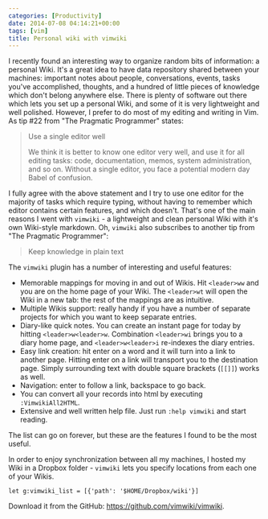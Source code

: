 ```yaml
---
categories: [Productivity]
date: 2014-07-08 04:14:21+00:00
tags: [vim]
title: Personal wiki with vimwiki
---
```


I recently found an interesting way to organize random bits of information: a
personal Wiki. It's a great idea to have data repository shared between your
machines: important notes about people, conversations, events, tasks you've
accomplished, thoughts, and a hundred of little pieces of knowledge which don't
belong anywhere else. There is plenty of software out there which lets you set
up a personal Wiki, and some of it is very lightweight and well polished.
However, I prefer to do most of my editing and writing in Vim. As tip #22 from
"The Pragmatic Programmer" states:

  > Use a single editor well
  >
  > We think it is better to know one editor very well, and use it for all
  > editing tasks: code, documentation, memos, system administration, and so
  > on. Without a single editor, you face a potential modern day Babel of
  > confusion.

I fully agree with the above statement and I try to use one editor for the
majority of tasks which require typing, without having to remember which editor
contains certain features, and which doesn't. That's one of the main reasons I
went with `vimwiki` - a lightweight and clean personal Wiki with it's own
Wiki-style markdown. Oh, `vimwiki` also subscribes to another tip from "The
Pragmatic Programmer":

  > Keep knowledge in plain text

The `vimwiki` plugin has a number of interesting and useful features:

  * Memorable mappings for moving in and out of Wikis. Hit `<leader>ww` and you
    are on the home page of your Wiki. The `<leader>wt` will open the Wiki in a
    new tab: the rest of the mappings are as intuitive.
  * Multiple Wikis support: really handy if you have a number of separate
    projects for which you want to keep separate entries.
  * Diary-like quick notes. You can create an instant page for today by hitting
    `<leader>w<leader>w`. Combination `<leader>wi` brings you to a diary home
    page, and `<leader>w<leader>i` re-indexes the diary entries.
  * Easy link creation: hit enter on a word and it will turn into a link to
    another page. Hitting enter on a link will transport you to the destination
    page. Simply surrounding text with double square brackets (`[[]]`) works as
    well.
  * Navigation: enter to follow a link, backspace to go back.
  * You can convert all your records into html by executing `:VimwikiAll2HTML`.
  * Extensive and well written help file. Just run `:help vimwiki` and start
    reading.

The list can go on forever, but these are the features I found to be the most
useful.

In order to enjoy synchronization between all my machines, I hosted my Wiki in
a Dropbox folder - `vimwiki` lets you specify locations from each one of your
Wikis.

    let g:vimwiki_list = [{'path': '$HOME/Dropbox/wiki'}]

Download it from the GitHub: <https://github.com/vimwiki/vimwiki>.
